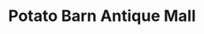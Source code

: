 ---
title: "Potato Barn Antique Mall"
url: /west-branch/potato-barn-antique-mall/
shop: Antiquitäten
---